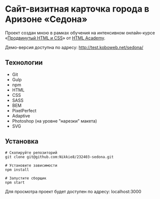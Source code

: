 # Сайт-визитная карточка города в Аризоне «Седона»

Проект создан мною в рамках обучения на интенсивном онлайн-курсе 
«[Продвинутый HTML и CSS](https://htmlacademy.ru/intensive/adaptive)» от [HTML Academy](https://htmlacademy.ru).

Демо-версия доступна по адресу: http://test.koboweb.net/sedona/

## Технологии

- Git
- Gulp
- npm
- HTML
- CSS
- SASS
- BEM
- PixelPerfect
- Adaptive
- Photoshop (на уровне "нарезки" макета)
- SVG

## Установка

```
# Скопируйте репозиторий
git clone git@github.com:Nikkie8/232403-sedona.git

# Установите зависимости
npm install

# Запустите сборщик
npm start
```

Для просмотра проект будет доступен по адресу: localhost:3000
